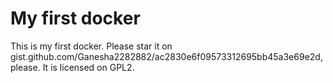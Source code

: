 # My first docker
This is my first docker. Please star it on gist.github.com/Ganesha2282882/ac2830e6f09573312695bb45a3e69e2d, please.
It is licensed on GPL2.
